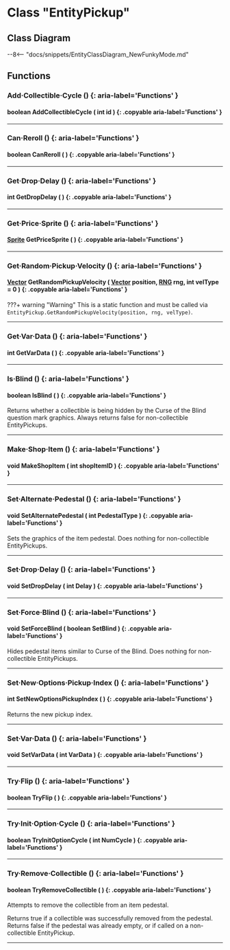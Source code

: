 # Class "EntityPickup"

## Class Diagram
--8<-- "docs/snippets/EntityClassDiagram_NewFunkyMode.md"
## Functions

### Add·Collectible·Cycle () {: aria-label='Functions' }
#### boolean AddCollectibleCycle ( int id ) {: .copyable aria-label='Functions' }

___
### Can·Reroll () {: aria-label='Functions' }
#### boolean CanReroll ( ) {: .copyable aria-label='Functions' }

___
### Get·Drop·Delay () {: aria-label='Functions' }
#### int GetDropDelay ( ) {: .copyable aria-label='Functions' }

___
### Get·Price·Sprite () {: aria-label='Functions' }
#### [Sprite](Sprite.md) GetPriceSprite ( ) {: .copyable aria-label='Functions' }

___
### Get·Random·Pickup·Velocity () {: aria-label='Functions' }
#### [Vector](Vector.md) GetRandomPickupVelocity ( [Vector](https://wofsauge.github.io/IsaacDocs/rep/Vector.html) position, [RNG](RNG.md) rng, int velType = 0 ) {: .copyable aria-label='Functions' }

???+ warning "Warning"
    This is a static function and must be called via `EntityPickup.GetRandomPickupVelocity(position, rng, velType)`.

___
### Get·Var·Data () {: aria-label='Functions' }
#### int GetVarData ( ) {: .copyable aria-label='Functions' }

___
### Is·Blind () {: aria-label='Functions' }
#### boolean IsBlind ( ) {: .copyable aria-label='Functions' }

Returns whether a collectible is being hidden by the Curse of the Blind question mark graphics. Always returns false for non-collectible EntityPickups.

___
### Make·Shop·Item () {: aria-label='Functions' }
#### void MakeShopItem ( int shopItemID ) {: .copyable aria-label='Functions' }

___
### Set·Alternate·Pedestal () {: aria-label='Functions' }
#### void SetAlternatePedestal ( int PedestalType ) {: .copyable aria-label='Functions' }

Sets the graphics of the item pedestal. Does nothing for non-collectible EntityPickups.

___
### Set·Drop·Delay () {: aria-label='Functions' }
#### void SetDropDelay ( int Delay ) {: .copyable aria-label='Functions' }

___
### Set·Force·Blind () {: aria-label='Functions' }
#### void SetForceBlind ( boolean SetBlind ) {: .copyable aria-label='Functions' }

Hides pedestal items similar to Curse of the Blind. Does nothing for non-collectible EntityPickups.

___
### Set·New·Options·Pickup·Index () {: aria-label='Functions' }
#### int SetNewOptionsPickupIndex ( ) {: .copyable aria-label='Functions' }
Returns the new pickup index.
___
### Set·Var·Data () {: aria-label='Functions' }
#### void SetVarData ( int VarData ) {: .copyable aria-label='Functions' }

___
### Try·Flip () {: aria-label='Functions' }
#### boolean TryFlip ( ) {: .copyable aria-label='Functions' }

___
### Try·Init·Option·Cycle () {: aria-label='Functions' }
#### boolean TryInitOptionCycle ( int NumCycle ) {: .copyable aria-label='Functions' }

___
### Try·Remove·Collectible () {: aria-label='Functions' }
#### boolean TryRemoveCollectible ( ) {: .copyable aria-label='Functions' }

Attempts to remove the collectible from an item pedestal.

Returns true if a collectible was successfully removed from the pedestal. Returns false if the pedestal was already empty, or if called on a non-collectible EntityPickup.

___